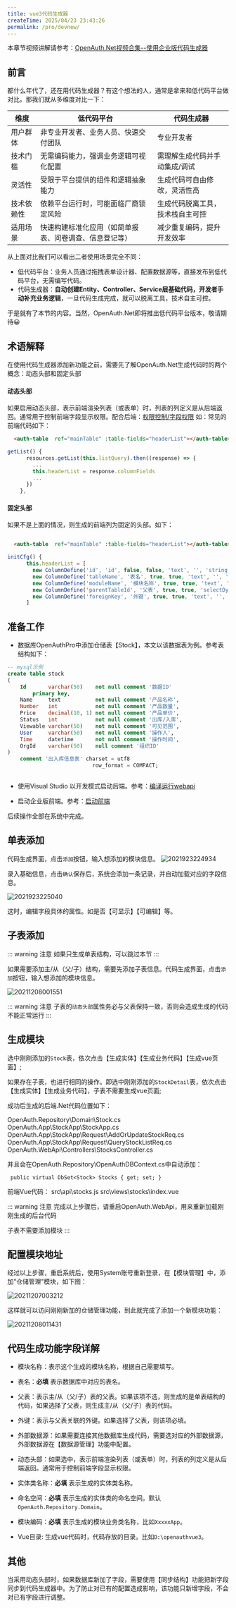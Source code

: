 ```yaml
---
title: vue3代码生成器
createTime: 2025/04/23 23:43:26
permalink: /pro/devnew/
---
```


本章节视频讲解请参考：[OpenAuth.Net视频合集--使用企业版代码生成器](https://www.bilibili.com/video/BV1JCuyeaEFp/)

## 前言

都什么年代了，还在用代码生成器？有这个想法的人，通常是拿来和低代码平台做对比。那我们就从多维度对比一下：

| 维度 | 低代码平台 | 代码生成器 |
|------|------------|------------|
| 用户群体 | 非专业开发者、业务人员、快速交付团队 | 专业开发者 |
| 技术门槛 | 无需编码能力，强调业务逻辑可视化配置 | 需理解生成代码并手动集成/调试 |
| 灵活性 | 受限于平台提供的组件和逻辑抽象能力 | 生成代码可自由修改，灵活性高 |
| 技术依赖性 | 依赖平台运行时，可能面临厂商锁定风险 | 生成代码脱离工具，技术栈自主可控 |
| 适用场景 | 快速构建标准化应用（如简单报表、问卷调查、信息登记等） | 减少重复编码，提升开发效率 |

从上面对比我们可以看出二者使用场景完全不同：

* 低代码平台：业务人员通过拖拽表单设计器、配置数据源等，直接发布到低代码平台，无需编写代码。
* 代码生成器：**自动创建Entity、Controller、Service层基础代码，开发者手动补充业务逻辑**，一旦代码生成完成，就可以脱离工具，技术自主可控。

于是就有了本节的内容。当然，OpenAuth.Net即将推出低代码平台版本，敬请期待😀


## 术语解释

在使用代码生成器添加新功能之前，需要先了解OpenAuth.Net生成代码时的两个概念：动态头部和固定头部

#### 动态头部

如果启用动态头部，表示前端渲染列表（或表单）时，列表的列定义是从后端返回。通常用于控制前端字段显示权限。配合后端：[权限控制/字段权限](http://doc.openauth.net.cn/pro/datapropertyrule/#%E5%AD%97%E6%AE%B5%E6%9D%83%E9%99%90) 如：常见的前端代码如下：
```html
  <auth-table  ref="mainTable" :table-fields="headerList"></auth-table>
```
```javascript
getList() {
      resources.getList(this.listQuery).then((response) => {
        ...
        this.headerList = response.columnFields
        ...
      })
    },

```

#### 固定头部

如果不是上面的情况，则生成的前端列为固定的头部。如下：

```html

  <auth-table  ref="mainTable" :table-fields="headerList"></auth-table>

```
```javascript
initCfg() {
      this.headerList = [
        new ColumnDefine('id', 'id', false, false, 'text', '', 'string', 'varchar', ''),
        new ColumnDefine('tableName', '表名', true, true, 'text', '', 'string', 'varchar', ''),
        new ColumnDefine('moduleName', '模块名称', true, true, 'text', '', 'string', 'varchar', ''),
        new ColumnDefine('parentTableId', '父表', true, true, 'selectDynamic', '/BuilderTables/AllMain', 'string', 'varchar', ''),
        new ColumnDefine('foreignKey', '外键', true, true, 'text', '', 'string', 'varchar', ''),
      ]

```

## 准备工作

* 数据库OpenAuthPro中添加仓储表【Stock】，本文以该数据表为例。参考表结构如下：
```SQL
-- mysql示例
create table stock
(
    Id       varchar(50)    not null comment '数据ID'
        primary key,
    Name     text           not null comment '产品名称',
    Number   int            not null comment '产品数量',
    Price    decimal(10, 1) not null comment '产品单价',
    Status   int            not null comment '出库/入库',
    Viewable varchar(50)    not null comment '可见范围',
    User     varchar(50)    not null comment '操作人',
    Time     datetime       not null comment '操作时间',
    OrgId    varchar(50)    null comment '组织ID'
)
    comment '出入库信息表' charset = utf8
                           row_format = COMPACT;



```

* 使用Visual Studio 以开发模式启动后端。参考：[编译运行webapi](http://doc.openauth.net.cn/core/start/#%E7%BC%96%E8%AF%91%E8%BF%90%E8%A1%8Cwebapi)

* 启动企业版前端。参考：[启动前端](http://doc.openauth.net.cn/pro/#%E5%90%AF%E5%8A%A8%E5%89%8D%E7%AB%AF)

后续操作全部在系统中完成。

## 单表添加

代码生成界面，点击`添加`按钮，输入想添加的模块信息。
![2021923224934](http://img.openauth.net.cn/2021923224934.png)

录入基础信息，点击`确认`保存后，系统会添加一条记录，并自动加载对应的字段信息。

![2021923225040](http://img.openauth.net.cn/2021923225040.png)

这时，编辑字段具体的属性。如是否【可显示】【可编辑】等。


## 子表添加

::: warning 注意
如果只生成单表结构，可以跳过本节
:::

如果需要添加主/从（父/子）结构，需要先添加子表信息。代码生成界面，点击`添加`按钮，输入想添加的模块信息。

![20211208001551](http://img.openauth.net.cn/20211208001551.png)

::: warning 注意
子表的`动态头部`属性务必与父表保持一致，否则会造成生成的代码不能正常运行
:::

## 生成模块

选中刚刚添加的`Stock`表，依次点击【生成实体】【生成业务代码】【生成vue页面】;

如果存在子表，也进行相同的操作。即选中刚刚添加的`StockDetail`表，依次点击【生成实体】【生成业务代码】，子表不需要生成vue页面;

成功后生成的后端.Net代码位置如下：

OpenAuth.Repository\Domain\Stock.cs
OpenAuth.App\StockApp\StockApp.cs
OpenAuth.App\StockApp\Request\AddOrUpdateStockReq.cs
OpenAuth.App\StockApp\Request\QueryStockListReq.cs
OpenAuth.WebApi\Controllers\StocksController.cs

并且会在OpenAuth.Repository\OpenAuthDBContext.cs中自动添加：

```
 public virtual DbSet<Stock> Stocks { get; set; }
```


前端Vue代码：
src\api\stocks.js
src\views\stocks\index.vue

::: warning 注意
完成以上步骤后，请重启OpenAuth.WebApi，用来重新加载刚刚生成的后台代码

子表不需要添加模块
:::

## 配置模块地址

经过以上步骤，重启系统后，使用System账号重新登录，在【模块管理】中，添加"仓储管理"模块，如下图：

![20211207003212](http://img.openauth.net.cn/20211207003212.png)

这样就可以访问刚刚新加的仓储管理功能，到此就完成了添加一个新模块功能：

![20211208011431](http://img.openauth.net.cn/20211208011431.png)

## 代码生成功能字段详解

* 模块名称：表示这个生成的模块名称，根据自己需要填写。

* 表名：**必填** 表示数据库中对应的表名。

* 父表：表示主/从（父/子）表的父表。如果该项不选，则生成的是单表结构的代码，如果选择了父表，则生成主/从（父/子）表的代码。

* 外键：表示与父表关联的外键。如果选择了父表，则该项必填。

* 外部数据源：如果需要连接其他数据库生成代码，需要选对应的外部数据源，外部数据源在【数据源管理】功能中配置。

* 动态头部：如果选中，表示前端渲染列表（或表单）时，列表的列定义是从后端返回。通常用于控制前端字段显示权限。

* 实体类名称：**必填** 表示生成的实体类名称。

* 命名空间：**必填** 表示生成的实体类的命名空间。默认`OpenAuth.Repository.Domain`。

* 模块编码：**必填** 表示生成的模块业务类名称，比如`XxxxxApp`。

* Vue目录: 生成vue代码时，代码存放的目录。比如`D:\openauthvue3`。

## 其他

当采用动态头部时，如果数据库新加了字段，需要使用【同步结构】功能把新字段同步到代码生成器中。为了防止对已有的配置造成影响，该功能只新增字段，不会对已有字段进行调整。






